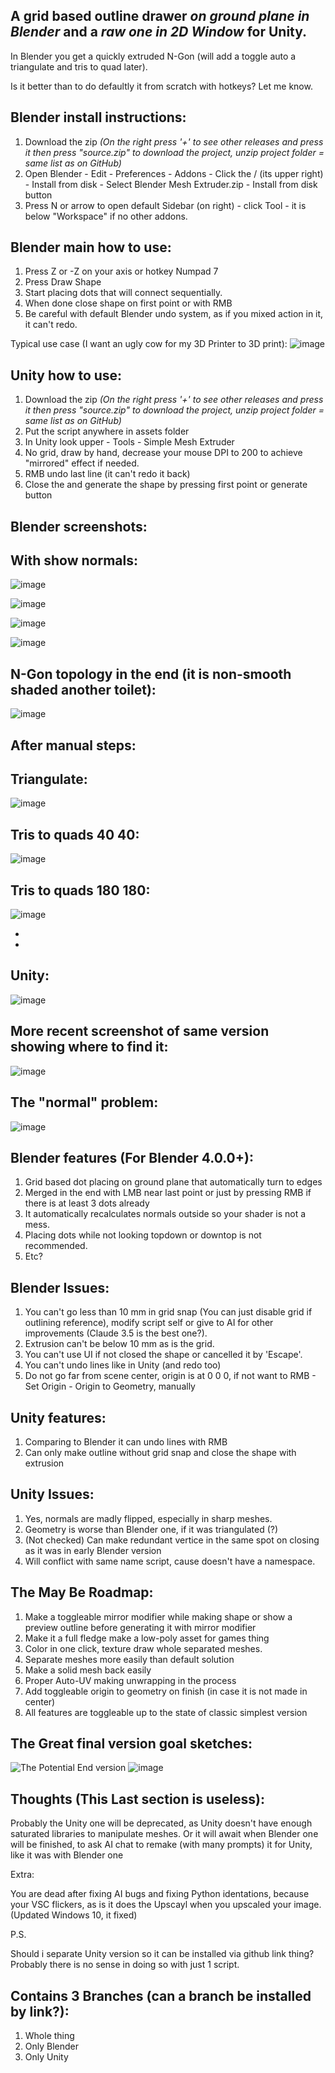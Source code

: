 A grid based outline drawer *on ground plane in Blender* and a *raw one in 2D Window* for Unity.
-

In Blender you get a quickly extruded N-Gon (will add a toggle auto a triangulate and tris to quad later).

Is it better than to do defaultly it from scratch with hotkeys? Let me know.


Blender install instructions:
-
1. Download the zip *(On the right press '+' to see other releases and press it then press "source.zip" to download the project, unzip project folder = same list as on GitHub)*
2. Open Blender - Edit - Preferences - Addons - Click the \/ (its upper right) - Install from disk - Select Blender Mesh Extruder.zip - Install from disk button
3. Press N or arrow to open default Sidebar (on right) - click Tool - it is below "Workspace" if no other addons.

Blender main how to use:
-
1. Press Z or -Z on your axis or hotkey Numpad 7
2. Press Draw Shape
3. Start placing dots that will connect sequentially.
4. When done close shape on first point or with RMB
5. Be careful with default Blender undo system, as if you mixed action in it, it can't redo.

Typical use case (I want an ugly cow for my 3D Printer to 3D print):
![image](https://github.com/user-attachments/assets/dc59544b-4f10-4eaa-89ad-7b237aa0a9f2)



Unity how to use:
-
1. Download the zip *(On the right press '+' to see other releases and press it then press "source.zip" to download the project, unzip project folder = same list as on GitHub)*
2. Put the script anywhere in assets folder 
3. In Unity look upper - Tools - Simple Mesh Extruder
4. No grid, draw by hand, decrease your mouse DPI to 200 to achieve "mirrored" effect if needed.
5. RMB undo last line (it can't redo it back)
6. Close the and generate the shape by pressing first point or generate button

Blender screenshots:
-

With show normals:
-
![image](https://github.com/user-attachments/assets/7d8e3fbd-27de-4878-933d-d6177df96494)

![image](https://github.com/user-attachments/assets/47a36db9-1227-4371-94f6-fdc9d402768a)

![image](https://github.com/user-attachments/assets/5a676bec-93c8-436a-8dfe-dbd212ecdcdd)

![image](https://github.com/user-attachments/assets/2152ae94-229c-4dfb-a707-31dae9172805)


N-Gon topology in the end (it is non-smooth shaded another toilet):
-
![image](https://github.com/user-attachments/assets/216179f3-cd2b-47ea-97d6-9fcb07305f62)

After manual steps:
-

Triangulate:
-
![image](https://github.com/user-attachments/assets/4fa38311-ebb0-4f13-809b-920a50026946)

Tris to quads 40 40:
-
![image](https://github.com/user-attachments/assets/837db4d1-a194-4931-a0a8-8f41f894db89)

Tris to quads 180 180:
-
![image](https://github.com/user-attachments/assets/a8d007e0-ac85-4276-806b-8ac11be5e253)

-
-

Unity:
-

![image](https://github.com/user-attachments/assets/dd4ba2c3-4421-4d66-a031-aa04d5dc2d61)

More recent screenshot of same version showing where to find it:
-
![image](https://github.com/user-attachments/assets/d825bb8d-eb41-48eb-908a-199a8ef31fa7)

The "normal" problem:
-
![image](https://github.com/user-attachments/assets/53a15831-030a-4046-a581-f17b9f23eb88)






Blender features (For Blender 4.0.0+):
-
1. Grid based dot placing on ground plane that automatically turn to edges
2. Merged in the end with LMB near last point or just by pressing RMB if there is at least 3 dots already
3. It automatically recalculates normals outside so your shader is not a mess.
4. Placing dots while not looking topdown or downtop is not recommended.
5. Etc?

Blender Issues:
-
1. You can't go less than 10 mm in grid snap (You can just disable grid if outlining reference), modify script self or give to AI for other improvements (Claude 3.5 is the best one?).
2. Extrusion can't be below 10 mm as is the grid.
3. You can't use UI if not closed the shape or cancelled it by 'Escape'.
4. You can't undo lines like in Unity (and redo too)
5. Do not go far from scene center, origin is at 0 0 0, if not want to RMB - Set Origin - Origin to Geometry, manually

Unity features:
-
1. Comparing to Blender it can undo lines with RMB
2. Can only make outline without grid snap and close the shape with extrusion

Unity Issues:
-
1. Yes, normals are madly flipped, especially in sharp meshes.
2. Geometry is worse than Blender one, if it was triangulated (?)
3. (Not checked) Can make redundant vertice in the same spot on closing as it was in early Blender version
4. Will conflict with same name script, cause doesn't have a namespace.

The May Be Roadmap:
-
1. Make a toggleable mirror modifier while making shape or show a preview outline before generating it with mirror modifier
2. Make it a full fledge make a low-poly asset for games thing
3. Color in one click, texture draw whole separated meshes.
4. Separate meshes more easily than default solution
5. Make a solid mesh back easily
6. Proper Auto-UV making unwrapping in the process
7. Add toggleable origin to geometry on finish (in case it is not made in center)
8. All features are toggleable up to the state of classic simplest version

The Great final version goal sketches:
-
![The Potential End version](https://github.com/user-attachments/assets/46ec464d-8563-4942-8e3b-b02097b55ac9)
![image](https://github.com/user-attachments/assets/d5399f66-aaf8-4639-9bf3-f6d7946c9901)


Thoughts (This Last section is useless):
-
Probably the Unity one will be deprecated, as Unity doesn't have enough saturated libraries to manipulate meshes.
Or it will await when Blender one will be finished, to ask AI chat to remake (with many prompts) it for Unity, like it was with Blender one










Extra:

You are dead after fixing AI bugs and fixing Python identations, because your VSC flickers, as is it does the Upscayl when you upscaled your image. (Updated Windows 10, it fixed)

P.S.

Should i separate Unity version so it can be installed via github link thing? Probably there is no sense in doing so with just 1 script.

Contains 3 Branches (can a branch be installed by link?):
-
1. Whole thing
2. Only Blender
3. Only Unity
